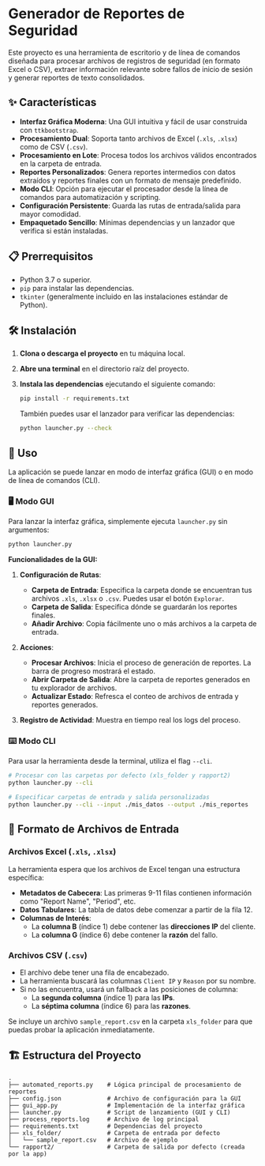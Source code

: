 # Generador de Reportes de Seguridad

Este proyecto es una herramienta de escritorio y de línea de comandos diseñada para procesar archivos de registros de seguridad (en formato Excel o CSV), extraer información relevante sobre fallos de inicio de sesión y generar reportes de texto consolidados.

## ✨ Características

- **Interfaz Gráfica Moderna**: Una GUI intuitiva y fácil de usar construida con `ttkbootstrap`.
- **Procesamiento Dual**: Soporta tanto archivos de Excel (`.xls`, `.xlsx`) como de CSV (`.csv`).
- **Procesamiento en Lote**: Procesa todos los archivos válidos encontrados en la carpeta de entrada.
- **Reportes Personalizados**: Genera reportes intermedios con datos extraídos y reportes finales con un formato de mensaje predefinido.
- **Modo CLI**: Opción para ejecutar el procesador desde la línea de comandos para automatización y scripting.
- **Configuración Persistente**: Guarda las rutas de entrada/salida para mayor comodidad.
- **Empaquetado Sencillo**: Mínimas dependencias y un lanzador que verifica si están instaladas.

## 📋 Prerrequisitos

- Python 3.7 o superior.
- `pip` para instalar las dependencias.
- `tkinter` (generalmente incluido en las instalaciones estándar de Python).

## 🛠️ Instalación

1. **Clona o descarga el proyecto** en tu máquina local.
2. **Abre una terminal** en el directorio raíz del proyecto.
3. **Instala las dependencias** ejecutando el siguiente comando:

    ```bash
    pip install -r requirements.txt
    ```

    También puedes usar el lanzador para verificar las dependencias:

    ```bash
    python launcher.py --check
    ```

## 🚀 Uso

La aplicación se puede lanzar en modo de interfaz gráfica (GUI) o en modo de línea de comandos (CLI).

### 🖥️ Modo GUI

Para lanzar la interfaz gráfica, simplemente ejecuta `launcher.py` sin argumentos:

```bash
python launcher.py
```

**Funcionalidades de la GUI:**

1. **Configuración de Rutas**:
    - **Carpeta de Entrada**: Especifica la carpeta donde se encuentran tus archivos `.xls`, `.xlsx` o `.csv`. Puedes usar el botón `Explorar`.
    - **Carpeta de Salida**: Especifica dónde se guardarán los reportes finales.
    - **Añadir Archivo**: Copia fácilmente uno o más archivos a la carpeta de entrada.

2. **Acciones**:
    - **Procesar Archivos**: Inicia el proceso de generación de reportes. La barra de progreso mostrará el estado.
    - **Abrir Carpeta de Salida**: Abre la carpeta de reportes generados en tu explorador de archivos.
    - **Actualizar Estado**: Refresca el conteo de archivos de entrada y reportes generados.

3. **Registro de Actividad**: Muestra en tiempo real los logs del proceso.

### ⌨️ Modo CLI

Para usar la herramienta desde la terminal, utiliza el flag `--cli`.

```bash
# Procesar con las carpetas por defecto (xls_folder y rapport2)
python launcher.py --cli

# Especificar carpetas de entrada y salida personalizadas
python launcher.py --cli --input ./mis_datos --output ./mis_reportes
```

## 📁 Formato de Archivos de Entrada

### Archivos Excel (`.xls`, `.xlsx`)

La herramienta espera que los archivos de Excel tengan una estructura específica:

- **Metadatos de Cabecera**: Las primeras 9-11 filas contienen información como "Report Name", "Period", etc.
- **Datos Tabulares**: La tabla de datos debe comenzar a partir de la fila 12.
- **Columnas de Interés**:
  - La **columna B** (índice 1) debe contener las **direcciones IP** del cliente.
  - La **columna G** (índice 6) debe contener la **razón** del fallo.

### Archivos CSV (`.csv`)

- El archivo debe tener una fila de encabezado.
- La herramienta buscará las columnas `Client IP` y `Reason` por su nombre.
- Si no las encuentra, usará un fallback a las posiciones de columna:
  - La **segunda columna** (índice 1) para las **IPs**.
  - La **séptima columna** (índice 6) para las **razones**.

Se incluye un archivo `sample_report.csv` en la carpeta `xls_folder` para que puedas probar la aplicación inmediatamente.

## 🏗️ Estructura del Proyecto

```
.
├── automated_reports.py    # Lógica principal de procesamiento de reportes
├── config.json             # Archivo de configuración para la GUI
├── gui_app.py              # Implementación de la interfaz gráfica
├── launcher.py             # Script de lanzamiento (GUI y CLI)
├── process_reports.log     # Archivo de log principal
├── requirements.txt        # Dependencias del proyecto
├── xls_folder/             # Carpeta de entrada por defecto
│   └── sample_report.csv   # Archivo de ejemplo
└── rapport2/               # Carpeta de salida por defecto (creada por la app)
```

